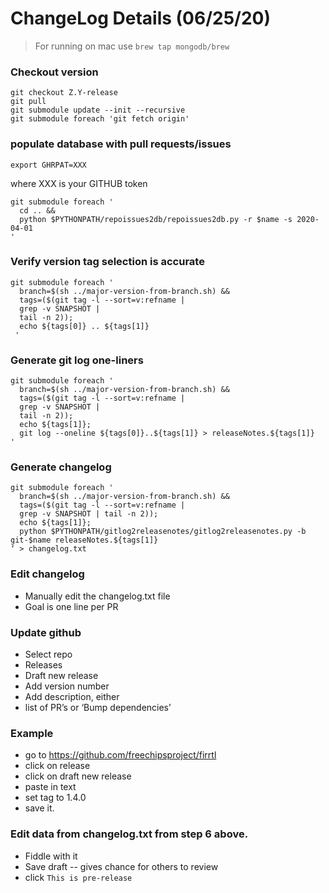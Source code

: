 # ChangeLog Details (06/25/20)
>For running on mac use  `brew tap mongodb/brew`

### Checkout version
```
git checkout Z.Y-release
git pull
git submodule update --init --recursive
git submodule foreach 'git fetch origin'
```
### populate database with pull requests/issues
```
export GHRPAT=XXX
```
where XXX is your GITHUB token
```
git submodule foreach '
  cd .. &&
  python $PYTHONPATH/repoissues2db/repoissues2db.py -r $name -s 2020-04-01
'
```
### Verify version tag selection is accurate
```
git submodule foreach '
  branch=$(sh ../major-version-from-branch.sh) &&
  tags=($(git tag -l --sort=v:refname |
  grep -v SNAPSHOT |
  tail -n 2));
  echo ${tags[0]} .. ${tags[1]}
 '
```
### Generate git log one-liners
```
git submodule foreach '
  branch=$(sh ../major-version-from-branch.sh) &&
  tags=($(git tag -l --sort=v:refname |
  grep -v SNAPSHOT |
  tail -n 2));
  echo ${tags[1]};
  git log --oneline ${tags[0]}..${tags[1]} > releaseNotes.${tags[1]}
'
```
### Generate changelog
```
git submodule foreach '
  branch=$(sh ../major-version-from-branch.sh) &&
  tags=($(git tag -l --sort=v:refname |
  grep -v SNAPSHOT | tail -n 2));
  echo ${tags[1]};
  python $PYTHONPATH/gitlog2releasenotes/gitlog2releasenotes.py -b git-$name releaseNotes.${tags[1]}
‘ > changelog.txt
```
### Edit changelog
- Manually edit the changelog.txt file 
- Goal is one line per PR

### Update github
- Select repo
- Releases
- Draft new release
- Add version number
- Add description, either 
- list of PR’s or ‘Bump dependencies’

### Example
- go to https://github.com/freechipsproject/firrtl
- click on release
- click on draft new release 
- paste in text
- set tag to 1.4.0
- save it.

### Edit data from changelog.txt from step 6 above.
- Fiddle with it
- Save draft -- gives chance for others to review
- click `This is pre-release`






